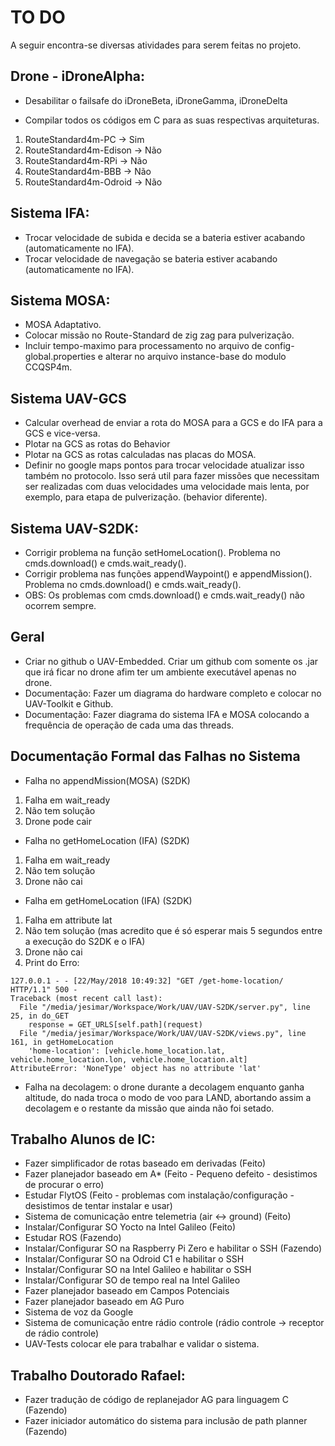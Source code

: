 # TO DO 

A seguir encontra-se diversas atividades para serem feitas no projeto.

## Drone - iDroneAlpha:

* Desabilitar o failsafe do iDroneBeta, iDroneGamma, iDroneDelta

* Compilar todos os códigos em C para as suas respectivas arquiteturas.
1. RouteStandard4m-PC -> Sim
2. RouteStandard4m-Edison -> Não
3. RouteStandard4m-RPi -> Não
4. RouteStandard4m-BBB -> Não
5. RouteStandard4m-Odroid -> Não

## Sistema IFA:

* Trocar velocidade de subida e decida se a bateria estiver acabando (automaticamente no IFA).
* Trocar velocidade de navegação se bateria estiver acabando (automaticamente no IFA).

## Sistema MOSA:

* MOSA Adaptativo.
* Colocar missão no Route-Standard de zig zag para pulverização.
* Incluir tempo-maximo para processamento no arquivo de config-global.properties e alterar no arquivo instance-base do modulo CCQSP4m.

## Sistema UAV-GCS

* Calcular overhead de enviar a rota do MOSA para a GCS e do IFA para a GCS e vice-versa.
* Plotar na GCS as rotas do Behavior
* Plotar na GCS as rotas calculadas nas placas do MOSA.
* Definir no google maps pontos para trocar velocidade atualizar isso também no protocolo. 
		Isso será util para fazer missões que necessitam ser realizadas com duas velocidades uma velocidade mais lenta, 
		por exemplo, para etapa de pulverização. (behavior diferente).

## Sistema UAV-S2DK:

* Corrigir problema na função setHomeLocation(). Problema no cmds.download() e cmds.wait_ready().
* Corrigir problema nas funções appendWaypoint() e appendMission(). Problema no cmds.download() e cmds.wait_ready().
* OBS: Os problemas com cmds.download() e cmds.wait_ready() não ocorrem sempre.

## Geral

* Criar no github o UAV-Embedded. Criar um github com somente os .jar que irá ficar no drone afim ter um ambiente executável apenas no drone.
* Documentação: Fazer um diagrama do hardware completo e colocar no UAV-Toolkit e Github.
* Documentação: Fazer diagrama do sistema IFA e MOSA colocando a frequência de operação de cada uma das threads.

## Documentação Formal das Falhas no Sistema

* Falha no appendMission(MOSA) (S2DK)
1. Falha em wait_ready
2. Não tem solução
3. Drone pode cair

* Falha no getHomeLocation (IFA) (S2DK)
1. Falha em wait_ready
2. Não tem solução
3. Drone não cai

* Falha em getHomeLocation (IFA) (S2DK)
1. Falha em attribute lat
2. Não tem solução (mas acredito que é só esperar mais 5 segundos entre a execução do S2DK e o IFA)
3. Drone não cai
4. Print do Erro:
```
127.0.0.1 - - [22/May/2018 10:49:32] "GET /get-home-location/ HTTP/1.1" 500 -
Traceback (most recent call last):
  File "/media/jesimar/Workspace/Work/UAV/UAV-S2DK/server.py", line 25, in do_GET
    response = GET_URLS[self.path](request)
  File "/media/jesimar/Workspace/Work/UAV/UAV-S2DK/views.py", line 161, in getHomeLocation
    'home-location': [vehicle.home_location.lat, vehicle.home_location.lon, vehicle.home_location.alt]
AttributeError: 'NoneType' object has no attribute 'lat'
```

* Falha na decolagem: o drone durante a decolagem enquanto ganha altitude, do nada troca o modo de voo para LAND, abortando assim a decolagem e o restante da missão que ainda não foi setado.

## Trabalho Alunos de IC:

* Fazer simplificador de rotas baseado em derivadas (Feito)
* Fazer planejador baseado em A* (Feito - Pequeno defeito - desistimos de procurar o erro)
* Estudar FlytOS (Feito - problemas com instalação/configuração - desistimos de tentar instalar e usar)
* Sistema de comunicação entre telemetria (air <-> ground) (Feito)
* Instalar/Configurar SO Yocto na Intel Galileo (Feito)
* Estudar ROS (Fazendo)
* Instalar/Configurar SO na Raspberry Pi Zero e habilitar o SSH (Fazendo)
* Instalar/Configurar SO na Odroid C1 e habilitar o SSH
* Instalar/Configurar SO na Intel Galileo e habilitar o SSH
* Instalar/Configurar SO de tempo real na Intel Galileo 
* Fazer planejador baseado em Campos Potenciais
* Fazer planejador baseado em AG Puro
* Sistema de voz da Google
* Sistema de comunicação entre rádio controle (rádio controle -> receptor de rádio controle)
* UAV-Tests colocar ele para trabalhar e validar o sistema.

## Trabalho Doutorado Rafael:

* Fazer tradução de código de replanejador AG para linguagem C (Fazendo)
* Fazer iniciador automático do sistema para inclusão de path planner (Fazendo)
